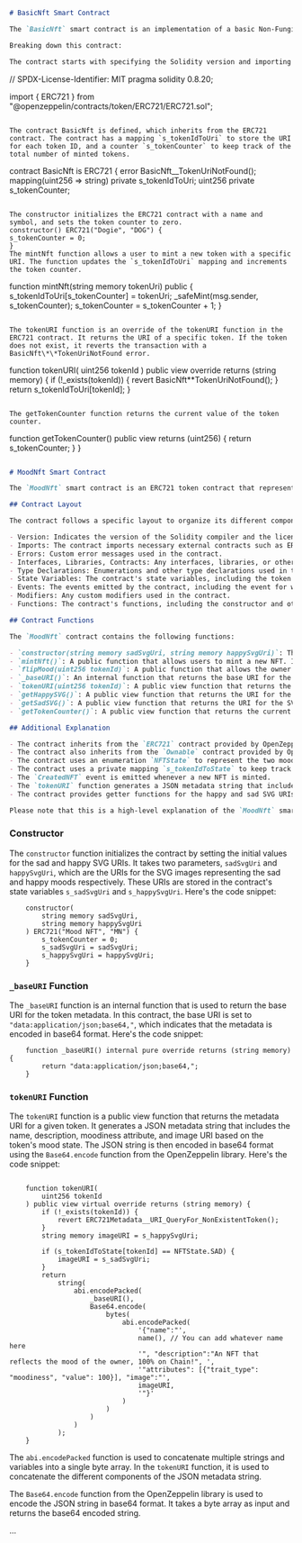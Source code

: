 ```markdown
# BasicNft Smart Contract

The `BasicNft` smart contract is an implementation of a basic Non-Fungible Token (NFT) contract using the `ERC721` standard from `OpenZeppelin`. The contract allows for the minting of new tokens, each with a unique URI that links to its metadata.

Breaking down this contract:

The contract starts with specifying the Solidity version and importing the ERC721 contract from OpenZeppelin. OpenZeppelin is a library for secure smart contract development.
```

// SPDX-License-Identifier: MIT
pragma solidity 0.8.20;

import { ERC721 } from "@openzeppelin/contracts/token/ERC721/ERC721.sol";

```

The contract BasicNft is defined, which inherits from the ERC721 contract. The contract has a mapping `s_tokenIdToUri` to store the URI for each token ID, and a counter `s_tokenCounter` to keep track of the total number of minted tokens.

```

contract BasicNft is ERC721 {
error BasicNft\_\_TokenUriNotFound();
mapping(uint256 => string) private s_tokenIdToUri;
uint256 private s_tokenCounter;

```

The constructor initializes the ERC721 contract with a name and symbol, and sets the token counter to zero.
constructor() ERC721("Dogie", "DOG") {
s_tokenCounter = 0;
}
The mintNft function allows a user to mint a new token with a specific URI. The function updates the `s_tokenIdToUri` mapping and increments the token counter.

```

function mintNft(string memory tokenUri) public {
s_tokenIdToUri[s_tokenCounter] = tokenUri;
\_safeMint(msg.sender, s_tokenCounter);
s_tokenCounter = s_tokenCounter + 1;
}

```

The tokenURI function is an override of the tokenURI function in the ERC721 contract. It returns the URI of a specific token. If the token does not exist, it reverts the transaction with a BasicNft\*\*TokenUriNotFound error.

```

function tokenURI(
uint256 tokenId
) public view override returns (string memory) {
if (!\_exists(tokenId)) {
revert BasicNft\*\*TokenUriNotFound();
}
return s_tokenIdToUri[tokenId];
}

```

The getTokenCounter function returns the current value of the token counter.

```

function getTokenCounter() public view returns (uint256) {
return s_tokenCounter;
}
}

```

```

```markdown
# MoodNft Smart Contract

The `MoodNft` smart contract is an ERC721 token contract that represents mood-based non-fungible tokens (NFTs). Each NFT in this contract has a mood state, either "HAPPY" or "SAD", which can be flipped by the owner of the token.

## Contract Layout

The contract follows a specific layout to organize its different components:

- Version: Indicates the version of the Solidity compiler and the license of the contract.
- Imports: The contract imports necessary external contracts such as ERC721 from OpenZeppelin and Ownable for access control.
- Errors: Custom error messages used in the contract.
- Interfaces, Libraries, Contracts: Any interfaces, libraries, or other contracts used by the contract.
- Type Declarations: Enumerations and other type declarations used in the contract.
- State Variables: The contract's state variables, including the token counter and the URIs for the SVG images representing the happy and sad moods.
- Events: The events emitted by the contract, including the event for when an NFT is created.
- Modifiers: Any custom modifiers used in the contract.
- Functions: The contract's functions, including the constructor and other utility functions.

## Contract Functions

The `MoodNft` contract contains the following functions:

- `constructor(string memory sadSvgUri, string memory happySvgUri)`: The constructor function that initializes the contract. It takes two parameters, the URIs for the SVG images representing the sad and happy moods.
- `mintNft()`: A public function that allows users to mint a new NFT. It mints a new token and assigns it to the caller of the function.
- `flipMood(uint256 tokenId)`: A public function that allows the owner of an NFT to flip its mood state between "HAPPY" and "SAD". It checks if the caller is the owner of the token before allowing the mood flip.
- `_baseURI()`: An internal function that returns the base URI for the token metadata.
- `tokenURI(uint256 tokenId)`: A public view function that returns the metadata URI for a given token. It includes the name, description, moodiness attribute, and image URI based on the token's mood state.
- `getHappySVG()`: A public view function that returns the URI for the SVG image representing the happy mood.
- `getSadSVG()`: A public view function that returns the URI for the SVG image representing the sad mood.
- `getTokenCounter()`: A public view function that returns the current token counter.

## Additional Explanation

- The contract inherits from the `ERC721` contract provided by OpenZeppelin, which implements the ERC721 standard for non-fungible tokens.
- The contract also inherits from the `Ownable` contract provided by OpenZeppelin, which provides basic access control functionalities.
- The contract uses an enumeration `NFTState` to represent the two mood states: "HAPPY" and "SAD".
- The contract uses a private mapping `s_tokenIdToState` to keep track of the mood state for each token.
- The `CreatedNFT` event is emitted whenever a new NFT is minted.
- The `tokenURI` function generates a JSON metadata string that includes the name, description, moodiness attribute, and image URI for a given token. It uses the `Base64` library from OpenZeppelin to encode the JSON string.
- The contract provides getter functions for the happy and sad SVG URIs, as well as the current token counter.

Please note that this is a high-level explanation of the `MoodNft` smart contract and its fundamental components. For a more detailed understanding, it is recommended to review each function and its implementation in the contract code.
```

### Constructor

The `constructor` function initializes the contract by setting the initial values for the sad and happy SVG URIs. It takes two parameters, `sadSvgUri` and `happySvgUri`, which are the URIs for the SVG images representing the sad and happy moods respectively. These URIs are stored in the contract's state variables `s_sadSvgUri` and `s_happySvgUri`. Here's the code snippet:

```
	constructor(
		string memory sadSvgUri,
		string memory happySvgUri
	) ERC721("Mood NFT", "MN") {
		s_tokenCounter = 0;
		s_sadSvgUri = sadSvgUri;
		s_happySvgUri = happySvgUri;
	}
```

### `_baseURI` Function

The `_baseURI` function is an internal function that is used to return the base URI for the token metadata. In this contract, the base URI is set to `"data:application/json;base64,"`, which indicates that the metadata is encoded in base64 format. Here's the code snippet:

```
	function _baseURI() internal pure override returns (string memory) {
		return "data:application/json;base64,";
	}

```

### `tokenURI` Function

The `tokenURI` function is a public view function that returns the metadata URI for a given token. It generates a JSON metadata string that includes the name, description, moodiness attribute, and image URI based on the token's mood state. The JSON string is then encoded in base64 format using the `Base64.encode` function from the OpenZeppelin library. Here's the code snippet:

```

	function tokenURI(
		uint256 tokenId
	) public view virtual override returns (string memory) {
		if (!_exists(tokenId)) {
			revert ERC721Metadata__URI_QueryFor_NonExistentToken();
		}
		string memory imageURI = s_happySvgUri;

		if (s_tokenIdToState[tokenId] == NFTState.SAD) {
			imageURI = s_sadSvgUri;
		}
		return
			string(
				abi.encodePacked(
					_baseURI(),
					Base64.encode(
						bytes(
							abi.encodePacked(
								'{"name":"',
								name(), // You can add whatever name here
								'", "description":"An NFT that reflects the mood of the owner, 100% on Chain!", ',
								'"attributes": [{"trait_type": "moodiness", "value": 100}], "image":"',
								imageURI,
								'"}'
							)
						)
					)
				)
			);
	}

```

The `abi.encodePacked` function is used to concatenate multiple strings and variables into a single byte array. In the `tokenURI` function, it is used to concatenate the different components of the JSON metadata string.

The `Base64.encode` function from the OpenZeppelin library is used to encode the JSON string in base64 format. It takes a byte array as input and returns the base64 encoded string.

...
